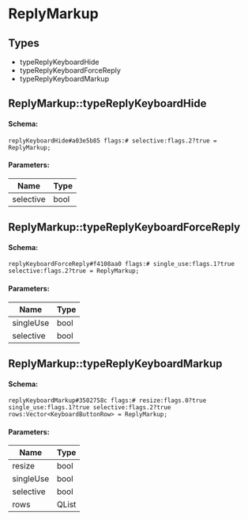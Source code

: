 # ReplyMarkup

## Types

* typeReplyKeyboardHide
* typeReplyKeyboardForceReply
* typeReplyKeyboardMarkup

## ReplyMarkup::typeReplyKeyboardHide

#### Schema:

`replyKeyboardHide#a03e5b85 flags:# selective:flags.2?true = ReplyMarkup;`

#### Parameters:

|Name|Type|
|----|----|
|selective|bool|

## ReplyMarkup::typeReplyKeyboardForceReply

#### Schema:

`replyKeyboardForceReply#f4108aa0 flags:# single_use:flags.1?true selective:flags.2?true = ReplyMarkup;`

#### Parameters:

|Name|Type|
|----|----|
|singleUse|bool|
|selective|bool|

## ReplyMarkup::typeReplyKeyboardMarkup

#### Schema:

`replyKeyboardMarkup#3502758c flags:# resize:flags.0?true single_use:flags.1?true selective:flags.2?true rows:Vector<KeyboardButtonRow> = ReplyMarkup;`

#### Parameters:

|Name|Type|
|----|----|
|resize|bool|
|singleUse|bool|
|selective|bool|
|rows|QList<KeyboardButtonRow>|

